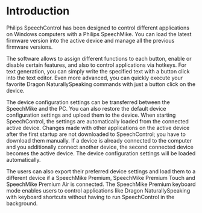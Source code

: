 # Introduction

Philips SpeechControl has been designed to control different applications on Windows computers with a Philips SpeechMike. You can load the latest firmware version into the active device and manage all the previous firmware versions.

The software allows to assign different functions to each button, enable or disable certain features, and also to control applications via hotkeys. 
For text generation, you can simply write the specified text with a button click into the text editor. 
Even more advanced, you can quickly execute your favorite Dragon NaturallySpeaking commands with just a button click on the device.

The device configuration settings can be transferred between the SpeechMike and the PC. 
You can also restore the default device configuration settings and upload them to the device.
When starting SpeechControl, the settings are automatically loaded from the connected active device. Changes made with other applications on the active device after the first startup are not downloaded to SpeechControl; you have to download them manually. If a device is already connected to the computer and you additionally connect another device, the second connected device becomes the active device. The device configuration settings will be loaded automatically.

The users can also export their preferred device settings and load them to a different device if a SpeechMike Premium, SpeechMike Premium Touch and SpeechMike Premium Air is connected. 
The SpeechMike Premium keyboard mode enables users to control applications like Dragon NaturallySpeaking with keyboard shortcuts without having to run SpeechControl in the background.

